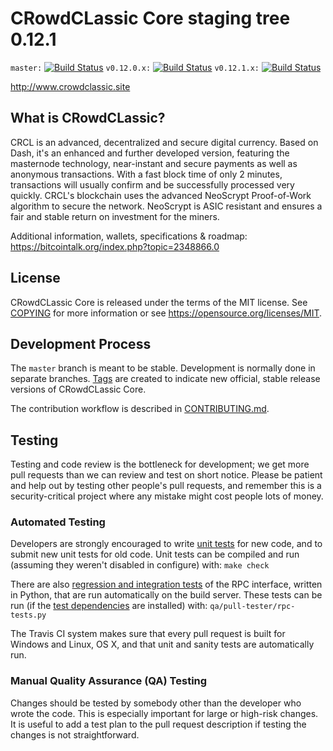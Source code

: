 CRowdCLassic Core staging tree 0.12.1
===============================

`master:` [![Build Status](https://travis-ci.org/crowdclassiccoin/crowdclassic.svg?branch=master)](https://travis-ci.org/crowdclassiccoin/crowdclassic) `v0.12.0.x:` [![Build Status](https://travis-ci.org/crowdclassiccoin/crowdclassic.svg?branch=v0.12.0.x)](https://travis-ci.org/crowdclassiccoin/crowdclassic/branches) `v0.12.1.x:` [![Build Status](https://travis-ci.org/crowdclassiccoin/crowdclassic.svg?branch=v0.12.1.x)](https://travis-ci.org/crowdclassiccoin/crowdclassic/branches)

http://www.crowdclassic.site


What is CRowdCLassic?
----------------

CRCL is an advanced, decentralized and secure digital currency. Based on Dash, it's an enhanced and further developed version, featuring the masternode technology, near-instant and secure payments as well as anonymous transactions. With a fast block time of only 2 minutes, transactions will usually confirm and be successfully processed very quickly. CRCL's blockchain uses the advanced NeoScrypt Proof-of-Work algorithm to secure the network. NeoScrypt is ASIC resistant and ensures a fair and stable return on investment for the miners.
 
Additional information, wallets, specifications & roadmap: https://bitcointalk.org/index.php?topic=2348866.0


License
-------

CRowdCLassic Core is released under the terms of the MIT license. See [COPYING](COPYING) for more
information or see https://opensource.org/licenses/MIT.

Development Process
-------------------

The `master` branch is meant to be stable. Development is normally done in separate branches.
[Tags](https://github.com/crowdclassiccoin/crowdclassic/tags) are created to indicate new official,
stable release versions of CRowdCLassic Core.

The contribution workflow is described in [CONTRIBUTING.md](CONTRIBUTING.md).

Testing
-------

Testing and code review is the bottleneck for development; we get more pull
requests than we can review and test on short notice. Please be patient and help out by testing
other people's pull requests, and remember this is a security-critical project where any mistake might cost people
lots of money.

### Automated Testing

Developers are strongly encouraged to write [unit tests](/doc/unit-tests.md) for new code, and to
submit new unit tests for old code. Unit tests can be compiled and run
(assuming they weren't disabled in configure) with: `make check`

There are also [regression and integration tests](/qa) of the RPC interface, written
in Python, that are run automatically on the build server.
These tests can be run (if the [test dependencies](/qa) are installed) with: `qa/pull-tester/rpc-tests.py`

The Travis CI system makes sure that every pull request is built for Windows
and Linux, OS X, and that unit and sanity tests are automatically run.

### Manual Quality Assurance (QA) Testing

Changes should be tested by somebody other than the developer who wrote the
code. This is especially important for large or high-risk changes. It is useful
to add a test plan to the pull request description if testing the changes is
not straightforward.


